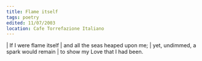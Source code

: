 ```yaml
---
title: Flame itself
tags: poetry
edited: 11/07/2003
location: Cafe Torrefazione Italiano
---
```


| If I were flame itself
| and all the seas heaped upon me;
| yet, undimmed, a spark would remain
| to show my Love that I had been.

